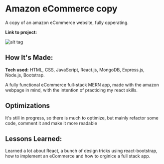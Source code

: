 # Amazon eCommerce copy
A copy of an amazon eCommerce website, fully opperating.

**Link to project:** 

![alt tag]()

## How It's Made:

**Tech used:** HTML, CSS, JavaScript, React.js, MongoDB, Express.js, Node.js, Bootstrap.

A fully functional eCommerce full-stack MERN app, made with the amazon webpage in mind, with the intention of practicing my react skills.

## Optimizations

It's still in progress, so there is much to optimize, but mainly refactor some code, comment it and make it more readable

## Lessons Learned:
Learned a lot about React, a bunch of design tricks using react-bootstrap, how to implement an eCommerce and how to orginice a full stack app.


